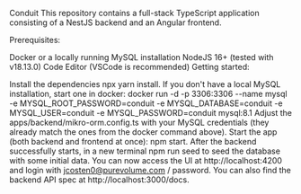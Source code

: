Conduit
This repository contains a full-stack TypeScript application consisting of a NestJS backend and an Angular frontend.

Prerequisites:

Docker or a locally running MySQL installation
NodeJS 16+ (tested with v18.13.0)
Code Editor (VSCode is recommended)
Getting started:

Install the dependencies npx yarn install.
If you don't have a local MySQL installation, start one in docker: docker run -d -p 3306:3306 --name mysql -e MYSQL_ROOT_PASSWORD=conduit -e MYSQL_DATABASE=conduit -e MYSQL_USER=conduit -e MYSQL_PASSWORD=conduit mysql:8.1
Adjust the apps/backend/mikro-orm.config.ts with your MySQL credentials (they already match the ones from the docker command above).
Start the app (both backend and frontend at once): npm start.
After the backend successfully starts, in a new terminal npm run seed to seed the database with some initial data.
You can now access the UI at http://localhost:4200 and login with jcosten0@purevolume.com / password.
You can also find the backend API spec at http://localhost:3000/docs.
